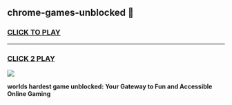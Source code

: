 
## chrome-games-unblocked 👋
<h3>
<a href="https://premium.freeplayer.one?title=chrome-games-unblocked&ref=14F">CLICK TO PLAY</a></h3>
<hr>

<h3>
<a href="https://premium.freeplayer.one?title=chrome-games-unblocked&ref=14F">CLICK 2 PLAY</a>
  
</h3>

<a href="https://premium.freeplayer.one?title=chrome-games-unblocked&ref=12F/"><img src="https://clearcache.store/games.png"></a>


**worlds hardest game unblocked: Your Gateway to Fun and Accessible Online Gaming**
